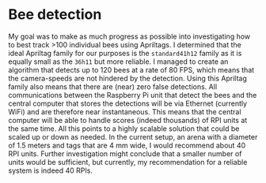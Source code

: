 # Bee detection
My goal was to make as much progress as possible into investigating how to best track >100 individual bees using Apriltags.
I determined that the ideal Apriltag family for our purposes is the `standard41h12` family as it is equally small as the `36h11` but more reliable. I managed to create an algorithm that detects up to 120 bees at a rate of 80 FPS, which means that the camera-speeds are not hindered by the detection. Using this Apriltag family also means that there are (near) zero false detections. All communications between the Raspberry Pi unit that detect the bees and the central computer that stores the detections will be via Ethernet (currently WiFi) and are therefore near instantaneous. This means that the central computer will be able to handle scores (indeed thousands) of RPI units at the same time. All this points to a highly scalable solution that could be scaled up or down as needed. In the current setup, an arena with a diameter of 1.5 meters and tags that are 4 mm wide, I would recommend about 40 RPI units. Further investigation might conclude that a smaller number of units would be sufficient, but currently, my recommendation for a reliable system is indeed 40 RPIs.

